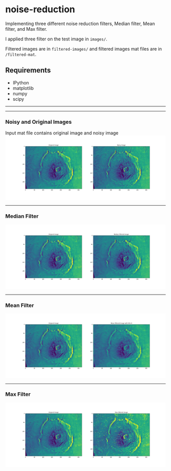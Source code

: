 # noise-reduction
Implementing three different noise reduction filters, Median filter, Mean filter, and Max filter.

I applied three filter on the test image in `images/`.

Filtered images are in `filtered-images/` and filtered images mat files are in `/filtered-mat`.

## Requirements
- IPython
- matplotlib
- numpy
-  scipy

---
---

### Noisy and Original Images
Input mat file contains original image and noisy image
![ti](filtered-images/noisy-original2.jpg)

---
### Median Filter
![ti](filtered-images/median.jpg)

---
### Mean Filter
![ti](filtered-images/mean_M2=5.jpg)

---
### Max Filter
![ti](filtered-images/max.jpg)



